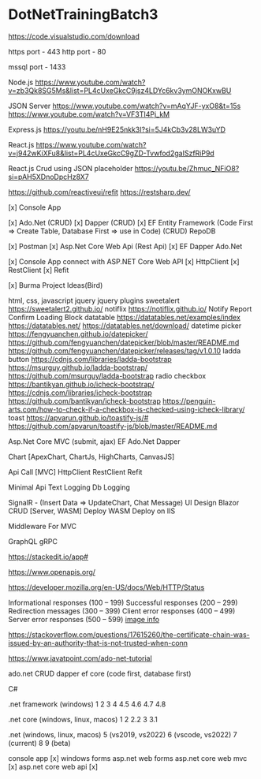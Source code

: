 # DotNetTrainingBatch3

https://code.visualstudio.com/download

https port - 443 http port - 80

mssql port - 1433

Node.js https://www.youtube.com/watch?v=zb3Qk8SG5Ms&list=PL4cUxeGkcC9jsz4LDYc6kv3ymONOKxwBU

JSON Server https://www.youtube.com/watch?v=mAqYJF-yxO8&t=15s https://www.youtube.com/watch?v=VF3TI4Pj_kM

Express.js https://youtu.be/nH9E25nkk3I?si=5J4kCb3v28LW3uYD

React.js https://www.youtube.com/watch?v=j942wKiXFu8&list=PL4cUxeGkcC9gZD-Tvwfod2gaISzfRiP9d

React.js Crud using JSON placeholder https://youtu.be/Zhmuc_NFiO8?si=pAH5XDnoDpcHz8X7

https://github.com/reactiveui/refit https://restsharp.dev/

[x] Console App

[x] Ado.Net (CRUD) [x] Dapper (CRUD) [x] EF Entity Framework (Code First => Create Table, Database First => use in Code) (CRUD) RepoDB

[x] Postman [x] Asp.Net Core Web Api (Rest Api) [x] EF Dapper Ado.Net

[x] Console App connect with ASP.NET Core Web API [x] HttpClient [x] RestClient [x] Refit

[x] Burma Project Ideas(Bird)

html, css, javascript jquery jquery plugins sweetalert https://sweetalert2.github.io/ notiflix https://notiflix.github.io/ Notify Report Confirm Loading Block datatable https://datatables.net/examples/index https://datatables.net/ https://datatables.net/download/ datetime picker https://fengyuanchen.github.io/datepicker/ https://github.com/fengyuanchen/datepicker/blob/master/README.md https://github.com/fengyuanchen/datepicker/releases/tag/v1.0.10 ladda button https://cdnjs.com/libraries/ladda-bootstrap https://msurguy.github.io/ladda-bootstrap/ https://github.com/msurguy/ladda-bootstrap radio checkbox https://bantikyan.github.io/icheck-bootstrap/ https://cdnjs.com/libraries/icheck-bootstrap https://github.com/bantikyan/icheck-bootstrap https://penguin-arts.com/how-to-check-if-a-checkbox-is-checked-using-icheck-library/ toast https://apvarun.github.io/toastify-js/# https://github.com/apvarun/toastify-js/blob/master/README.md

Asp.Net Core MVC (submit, ajax) EF Ado.Net Dapper

Chart [ApexChart, ChartJs, HighCharts, CanvasJS]

Api Call [MVC] HttpClient RestClient Refit

Minimal Api Text Logging Db Logging

SignalR - (Insert Data => UpdateChart, Chat Message) UI Design Blazor CRUD [Server, WASM] Deploy WASM Deploy on IIS

Middleware For MVC

GraphQL gRPC

https://stackedit.io/app#

https://www.openapis.org/

https://developer.mozilla.org/en-US/docs/Web/HTTP/Status

Informational responses (100 – 199)
Successful responses (200 – 299)
Redirection messages (300 – 399)
Client error responses (400 – 499)
Server error responses (500 – 599)
[image info](https://camo.githubusercontent.com/c78173c25ad8ec6b80108381a68784577d43861860b5f73d038baf212b4ee070/68747470733a2f2f6d656469612e6765656b73666f726765656b732e6f72672f77702d636f6e74656e742f75706c6f6164732f32303233303231363137303334392f576861742d69732d616e2d4150492e706e67)

https://stackoverflow.com/questions/17615260/the-certificate-chain-was-issued-by-an-authority-that-is-not-trusted-when-conn

https://www.javatpoint.com/ado-net-tutorial

ado.net CRUD dapper ef core (code first, database first)

C#

.net framework (windows) 1 2 3 4 4.5 4.6 4.7 4.8

.net core (windows, linux, macos) 1 2 2.2 3 3.1

.net (windows, linux, macos) 5 (vs2019, vs2022) 6 (vscode, vs2022) 7 (current) 8 9 (beta)

console app [x]
windows forms
asp.net web forms
asp.net core web mvc [x]
asp.net core web api [x]
